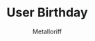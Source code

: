 ---
title: User Birthday
author: Metalloriff
description_markdown: >-
  Allows you to set birthdays for users and get notified when it's a user's birthday.
github: https://github.com/Metalloriff/
download: https://github.com/Metalloriff/BetterDiscordPlugins/blob/master/UserBirthdays.plugin.js
support: https://discord.gg/yNqzuJa
tags:
images:
  - name: User Birthday Preview
    image: https://i.imgur.com/9pDhYlm.png
  - name: User Birthday Preview - Birthday Popup with Description
    image: https://i.imgur.com/RqPbbgS.png
  - name: User Birthday Preview - Add Birthday
    image: https://i.imgur.com/s4Dgsxf.png
layout: product
ghcommentid: 66
---